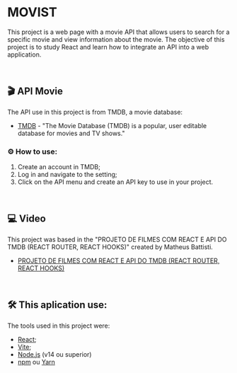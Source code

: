 # MOVIST

This project is a web page with a movie API that allows users to search for a specific movie and view information about the movie. The objective of this project is to study React and learn how to integrate an API into a web application.

&nbsp;

## :clapper: API Movie 

The API use in this project is from TMDB, a movie database:
- [TMDB](https://www.themoviedb.org/) - "The Movie Database (TMDB) is a popular, user editable database for movies and TV shows."

### ⚙️ How to use:

1. Create an account in TMDB;
2. Log in and navigate to the setting;
3. Click on the API menu and create an API key to use in your project.
   
&nbsp;

## :computer: Video

This project was based in the "PROJETO DE FILMES COM REACT E API DO TMDB (REACT ROUTER, REACT HOOKS)" created by Matheus Battisti.

- [PROJETO DE FILMES COM REACT E API DO TMDB (REACT ROUTER, REACT HOOKS)](https://www.youtube.com/watch?v=XqxUHVVO7-U)

&nbsp;

## 🛠️ This aplication use: 

The tools used in this project were:

- [React](https://react.dev/learn);
- [Vite](https://vitejs.dev/);
- [Node.js](https://nodejs.org/) (v14 ou superior)
- [npm](https://www.npmjs.com/) ou [Yarn](https://yarnpkg.com/)


